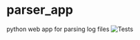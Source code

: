 # parser_app
python web app for parsing log files
![Tests](https://github.com/mCodingLLC/SlapThatLikeButton-TestingStarterProject/actions/workflows/tests.yml/badge.svg)